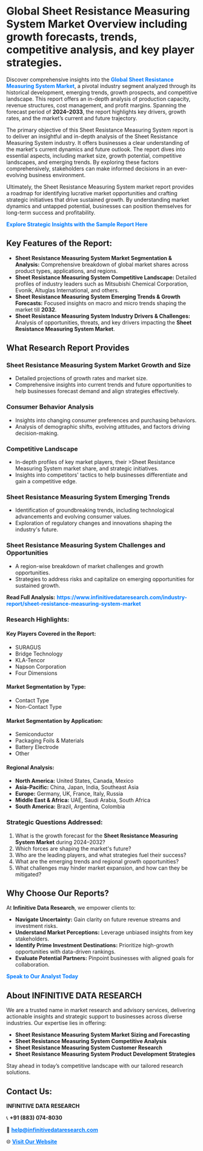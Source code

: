 <h1>Global Sheet Resistance Measuring System Market Overview including growth forecasts, trends, competitive analysis, and key player strategies.</h1>
<p>
Discover comprehensive insights into the 
<a href="https://www.infinitivedataresearch.com/industry-report/sheet-resistance-measuring-system-market" rel="dofollow" style="color: #007BFF; text-decoration: none;"><strong>Global Sheet Resistance Measuring System Market</strong></a>, a pivotal industry segment analyzed through its historical development, emerging trends, growth prospects, and competitive landscape. This report offers an in-depth analysis of production capacity, revenue structures, cost management, and profit margins. Spanning the forecast period of <strong>2024–2033</strong>, the report highlights key drivers, growth rates, and the market’s current and future trajectory.
</p>
<p>
The primary objective of this Sheet Resistance Measuring System report is to deliver an insightful and in-depth analysis of the Sheet Resistance Measuring System industry. It offers businesses a clear understanding of the market's current dynamics and future outlook. The report dives into essential aspects, including market size, growth potential, competitive landscapes, and emerging trends. By exploring these factors comprehensively, stakeholders can make informed decisions in an ever-evolving business environment.
</p>
<p>
Ultimately, the Sheet Resistance Measuring System market report provides a roadmap for identifying lucrative market opportunities and crafting strategic initiatives that drive sustained growth. By understanding market dynamics and untapped potential, businesses can position themselves for long-term success and profitability.
</p>
<p>
<a href="https://www.infinitivedataresearch.com/request-sample/reportId=107091" style="color: #007BFF; text-decoration: none;"><strong>Explore Strategic Insights with the Sample Report Here</strong></a>
</p>

<h2>Key Features of the Report:</h2>
<ul>
<li><strong>Sheet Resistance Measuring System Market Segmentation & Analysis:</strong> Comprehensive breakdown of global market shares across product types, applications, and regions.</li>
<li><strong>Sheet Resistance Measuring System Competitive Landscape:</strong> Detailed profiles of industry leaders such as Mitsubishi Chemical Corporation, Evonik, Altuglas International, and others.</li>
<li><strong>Sheet Resistance Measuring System Emerging Trends & Growth Forecasts:</strong> Focused insights on macro and micro trends shaping the market till <strong>2032</strong>.</li>
<li><strong>Sheet Resistance Measuring System Industry Drivers & Challenges:</strong> Analysis of opportunities, threats, and key drivers impacting the <strong>Sheet Resistance Measuring System Market</strong>.</li>
</ul>

<h2>What Research Report Provides</h2>
<h3>Sheet Resistance Measuring System Market Growth and Size</h3>
<ul>
<li>Detailed projections of growth rates and market size.</li>
<li>Comprehensive insights into current trends and future opportunities to help businesses forecast demand and align strategies effectively.</li>
</ul>

<h3>Consumer Behavior Analysis</h3>
<ul>
<li>Insights into changing consumer preferences and purchasing behaviors.</li>
<li>Analysis of demographic shifts, evolving attitudes, and factors driving decision-making.</li>
</ul>

<h3>Competitive Landscape</h3>
<ul>
<li>In-depth profiles of key market players, their >Sheet Resistance Measuring System market share, and strategic initiatives.</li>
<li>Insights into competitors' tactics to help businesses differentiate and gain a competitive edge.</li>
</ul>

<h3>Sheet Resistance Measuring System Emerging Trends</h3>
<ul>
<li>Identification of groundbreaking trends, including technological advancements and evolving consumer values.</li>
<li>Exploration of regulatory changes and innovations shaping the industry's future.</li>
</ul>

<h3>Sheet Resistance Measuring System Challenges and Opportunities</h3>
<ul>
<li>A region-wise breakdown of market challenges and growth opportunities.</li>
<li>Strategies to address risks and capitalize on emerging opportunities for sustained growth.</li>
</ul>
<p><strong>Read Full Analysis:</strong> <a href="https://www.infinitivedataresearch.com/industry-report/sheet-resistance-measuring-system-market" rel="dofollow" style="color: #007BFF; text-decoration: none;"><strong>https://www.infinitivedataresearch.com/industry-report/sheet-resistance-measuring-system-market</strong></a></p>
<h3>Research Highlights:</h3>
<h4>Key Players Covered in the Report:</h4>
<ul><li>SURAGUS</li><li>Bridge Technology</li><li>KLA-Tencor</li><li>Napson Corporation</li><li>Four Dimensions</li></ul>
<h4>Market Segmentation by Type:</h4>
<ul><li>Contact Type</li><li>Non-Contact Type</li></ul>
<h4>Market Segmentation by Application:</h4>
<ul><li>Semiconductor</li><li>Packaging Foils &amp; Materials</li><li>Battery Electrode</li><li>Other</li></ul>

<h4>Regional Analysis:</h4>
<ul>
<li><strong>North America:</strong> United States, Canada, Mexico</li>
<li><strong>Asia-Pacific:</strong> China, Japan, India, Southeast Asia</li>
<li><strong>Europe:</strong> Germany, UK, France, Italy, Russia</li>
<li><strong>Middle East & Africa:</strong> UAE, Saudi Arabia, South Africa</li>
<li><strong>South America:</strong> Brazil, Argentina, Colombia</li>
</ul>

<h3>Strategic Questions Addressed:</h3>
<ol>
<li>What is the growth forecast for the <strong>Sheet Resistance Measuring System Market</strong> during 2024–2032?</li>
<li>Which forces are shaping the market's future?</li>
<li>Who are the leading players, and what strategies fuel their success?</li>
<li>What are the emerging trends and regional growth opportunities?</li>
<li>What challenges may hinder market expansion, and how can they be mitigated?</li>
</ol>

<h2>Why Choose Our Reports?</h2>
<p>At <strong>Infinitive Data Research</strong>, we empower clients to:</p>
<ul>
<li><strong>Navigate Uncertainty:</strong> Gain clarity on future revenue streams and investment risks.</li>
<li><strong>Understand Market Perceptions:</strong> Leverage unbiased insights from key stakeholders.</li>
<li><strong>Identify Prime Investment Destinations:</strong> Prioritize high-growth opportunities with data-driven rankings.</li>
<li><strong>Evaluate Potential Partners:</strong> Pinpoint businesses with aligned goals for collaboration.</li>
</ul>
<p><a href="https://www.infinitivedataresearch.com/industry-report/sheet-resistance-measuring-system-market" rel="dofollow" style="color: #007BFF; text-decoration: none;"><strong>Speak to Our Analyst Today</strong></a></p>

<h2>About INFINITIVE DATA RESEARCH</h2>
<p>We are a trusted name in market research and advisory services, delivering actionable insights and strategic support to businesses across diverse industries. Our expertise lies in offering:</p>
<ul>
<li><strong>Sheet Resistance Measuring System Market Sizing and Forecasting</strong></li>
<li><strong>Sheet Resistance Measuring System Competitive Analysis</strong></li>
<li><strong>Sheet Resistance Measuring System Customer Research</strong></li>
<li><strong>Sheet Resistance Measuring System Product Development Strategies</strong></li>
</ul>
<p>Stay ahead in today’s competitive landscape with our tailored research solutions.</p>

<h2>Contact Us:</h2>
<p><strong>INFINITIVE DATA RESEARCH</strong></p>
<p>📞 <strong>+91 (883) 074-8030</strong></p>
<p>📧 <strong><a href="mailto:help@infinitivedataresearch.com" style="color: #007BFF;">help@infinitivedataresearch.com</a></strong></p>
<p>🌐 <strong><a href="https://www.infinitivedataresearch.com" rel="dofollow" style="color: #007BFF;">Visit Our Website</a></strong></p>